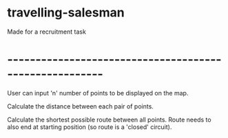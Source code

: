 # travelling-salesman
Made for a recruitment task

# -------------------------------------------------------

User can input 'n' number of points to be displayed on the map.

Calculate the distance between each pair of points.

Calculate the shortest possible route between all points. Route needs to also end at starting position (so route is a 'closed' circuit).
